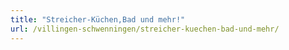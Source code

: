 ```yaml
---
title: "Streicher-Küchen,Bad und mehr!"
url: /villingen-schwenningen/streicher-kuechen-bad-und-mehr/
---
```

